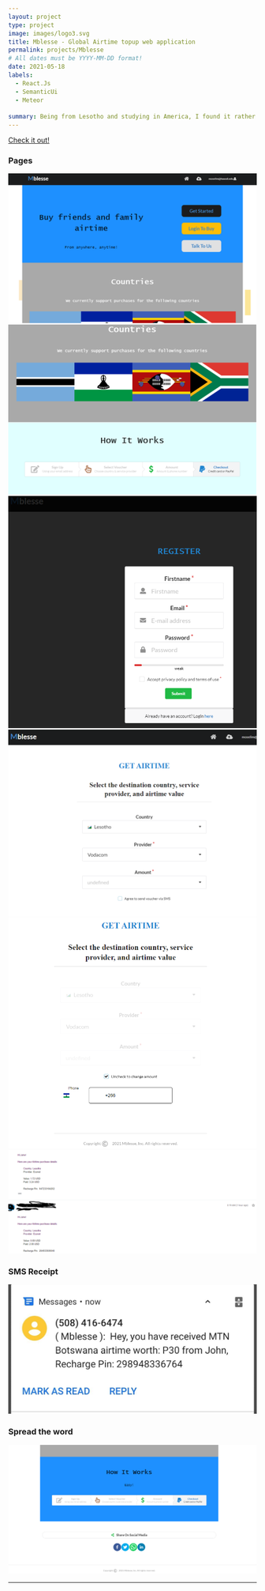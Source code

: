 ```yaml
---
layout: project
type: project
image: images/logo3.svg
title: Mblesse - Global Airtime topup web application
permalink: projects/Mblesse
# All dates must be YYYY-MM-DD format!
date: 2021-05-18
labels:
  - React.Js
  - SemanticUi
  - Meteor

summary: Being from Lesotho and studying in America, I found it rather annoying that I couldn't get friends and family back home airtime top-up. So I decided to quickly build a web app to facilitate this and uses Paypal for the payments service.
---
```


[<i class="large chrome icon"></i>Check it out!](https://mblesse.com)<br>

### Pages

<img class="ui image" src="../images/mb1.png">

<img class="ui image" src="../images/mb2.png">


<img class="ui image" src="../images/mb3.png">


<img class="ui image" src="../images/mb4.png">

<img class="ui image" src="../images/mb5.png">

<img class="ui image" src="../images/mb6.png">


### SMS Receipt

<img class="ui image" src="../images/sample_sms.jpeg">


### Spread the word

<img class="ui image" src="../images/share.png">

-----

